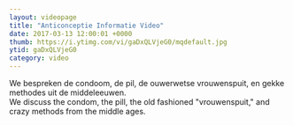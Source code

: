 ```yaml
---
layout: videopage
title: "Anticonceptie Informatie Video"
date: 2017-03-13 12:00:01 +0000
thumb: https://i.ytimg.com/vi/gaDxQLVjeG0/mqdefault.jpg
ytid: gaDxQLVjeG0
category: video
---
```


We bespreken de condoom, de pil, de ouwerwetse vrouwenspuit, en gekke methodes uit de middeleeuwen.  
We discuss the condom, the pill, the old fashioned "vrouwenspuit," and crazy methods from the middle ages.